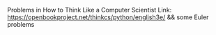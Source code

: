 Problems in How to Think Like a Computer Scientist
Link: https://openbookproject.net/thinkcs/python/english3e/
&& some Euler problems
